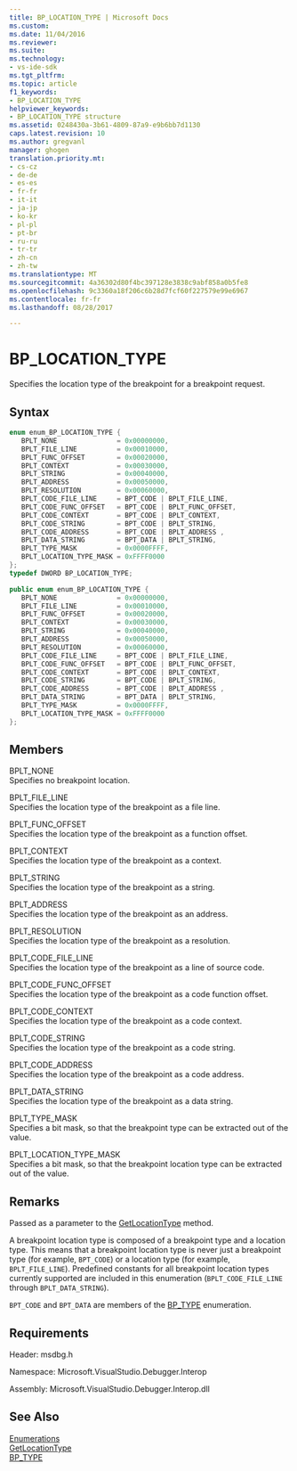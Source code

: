 ```yaml
---
title: BP_LOCATION_TYPE | Microsoft Docs
ms.custom: 
ms.date: 11/04/2016
ms.reviewer: 
ms.suite: 
ms.technology:
- vs-ide-sdk
ms.tgt_pltfrm: 
ms.topic: article
f1_keywords:
- BP_LOCATION_TYPE
helpviewer_keywords:
- BP_LOCATION_TYPE structure
ms.assetid: 0248430a-3b61-4809-87a9-e9b6bb7d1130
caps.latest.revision: 10
ms.author: gregvanl
manager: ghogen
translation.priority.mt:
- cs-cz
- de-de
- es-es
- fr-fr
- it-it
- ja-jp
- ko-kr
- pl-pl
- pt-br
- ru-ru
- tr-tr
- zh-cn
- zh-tw
ms.translationtype: MT
ms.sourcegitcommit: 4a36302d80f4bc397128e3838c9abf858a0b5fe8
ms.openlocfilehash: 9c3360a18f206c6b28d7fcf60f227579e99e6967
ms.contentlocale: fr-fr
ms.lasthandoff: 08/28/2017

---
```

# <a name="bplocationtype"></a>BP_LOCATION_TYPE
Specifies the location type of the breakpoint for a breakpoint request.  
  
## <a name="syntax"></a>Syntax  
  
```cpp  
enum enum_BP_LOCATION_TYPE {   
   BPLT_NONE               = 0x00000000,  
   BPLT_FILE_LINE          = 0x00010000,  
   BPLT_FUNC_OFFSET        = 0x00020000,  
   BPLT_CONTEXT            = 0x00030000,  
   BPLT_STRING             = 0x00040000,  
   BPLT_ADDRESS            = 0x00050000,  
   BPLT_RESOLUTION         = 0x00060000,  
   BPLT_CODE_FILE_LINE     = BPT_CODE | BPLT_FILE_LINE,  
   BPLT_CODE_FUNC_OFFSET   = BPT_CODE | BPLT_FUNC_OFFSET,  
   BPLT_CODE_CONTEXT       = BPT_CODE | BPLT_CONTEXT,  
   BPLT_CODE_STRING        = BPT_CODE | BPLT_STRING,  
   BPLT_CODE_ADDRESS       = BPT_CODE | BPLT_ADDRESS ,  
   BPLT_DATA_STRING        = BPT_DATA | BPLT_STRING,  
   BPLT_TYPE_MASK          = 0x0000FFFF,  
   BPLT_LOCATION_TYPE_MASK = 0xFFFF0000  
};  
typedef DWORD BP_LOCATION_TYPE;  
```  
  
```csharp  
public enum enum_BP_LOCATION_TYPE {   
   BPLT_NONE               = 0x00000000,  
   BPLT_FILE_LINE          = 0x00010000,  
   BPLT_FUNC_OFFSET        = 0x00020000,  
   BPLT_CONTEXT            = 0x00030000,  
   BPLT_STRING             = 0x00040000,  
   BPLT_ADDRESS            = 0x00050000,  
   BPLT_RESOLUTION         = 0x00060000,  
   BPLT_CODE_FILE_LINE     = BPT_CODE | BPLT_FILE_LINE,  
   BPLT_CODE_FUNC_OFFSET   = BPT_CODE | BPLT_FUNC_OFFSET,  
   BPLT_CODE_CONTEXT       = BPT_CODE | BPLT_CONTEXT,  
   BPLT_CODE_STRING        = BPT_CODE | BPLT_STRING,  
   BPLT_CODE_ADDRESS       = BPT_CODE | BPLT_ADDRESS ,  
   BPLT_DATA_STRING        = BPT_DATA | BPLT_STRING,  
   BPLT_TYPE_MASK          = 0x0000FFFF,  
   BPLT_LOCATION_TYPE_MASK = 0xFFFF0000  
};  
```  
  
## <a name="members"></a>Members  
 BPLT_NONE  
 Specifies no breakpoint location.  
  
 BPLT_FILE_LINE  
 Specifies the location type of the breakpoint as a file line.  
  
 BPLT_FUNC_OFFSET  
 Specifies the location type of the breakpoint as a function offset.  
  
 BPLT_CONTEXT  
 Specifies the location type of the breakpoint as a context.  
  
 BPLT_STRING  
 Specifies the location type of the breakpoint as a string.  
  
 BPLT_ADDRESS  
 Specifies the location type of the breakpoint as an address.  
  
 BPLT_RESOLUTION  
 Specifies the location type of the breakpoint as a resolution.  
  
 BPLT_CODE_FILE_LINE  
 Specifies the location type of the breakpoint as a line of source code.  
  
 BPLT_CODE_FUNC_OFFSET  
 Specifies the location type of the breakpoint as a code function offset.  
  
 BPLT_CODE_CONTEXT  
 Specifies the location type of the breakpoint as a code context.  
  
 BPLT_CODE_STRING  
 Specifies the location type of the breakpoint as a code string.  
  
 BPLT_CODE_ADDRESS  
 Specifies the location type of the breakpoint as a code address.  
  
 BPLT_DATA_STRING  
 Specifies the location type of the breakpoint as a data string.  
  
 BPLT_TYPE_MASK  
 Specifies a bit mask, so that the breakpoint type can be extracted out of the value.  
  
 BPLT_LOCATION_TYPE_MASK  
 Specifies a bit mask, so that the breakpoint location type can be extracted out of the value.  
  
## <a name="remarks"></a>Remarks  
 Passed as a parameter to the [GetLocationType](../../../extensibility/debugger/reference/idebugbreakpointrequest2-getlocationtype.md) method.  
  
 A breakpoint location type is composed of a breakpoint type and a location type. This means that a breakpoint location type is never just a breakpoint type (for example, `BPT_CODE`) or a location type (for example, `BPLT_FILE_LINE`). Predefined constants for all breakpoint location types currently supported are included in this enumeration (`BPLT_CODE_FILE_LINE` through `BPLT_DATA_STRING`).  
  
 `BPT_CODE` and `BPT_DATA` are members of the [BP_TYPE](../../../extensibility/debugger/reference/bp-type.md) enumeration.  
  
## <a name="requirements"></a>Requirements  
 Header: msdbg.h  
  
 Namespace: Microsoft.VisualStudio.Debugger.Interop  
  
 Assembly: Microsoft.VisualStudio.Debugger.Interop.dll  
  
## <a name="see-also"></a>See Also  
 [Enumerations](../../../extensibility/debugger/reference/enumerations-visual-studio-debugging.md)   
 [GetLocationType](../../../extensibility/debugger/reference/idebugbreakpointrequest2-getlocationtype.md)   
 [BP_TYPE](../../../extensibility/debugger/reference/bp-type.md)
